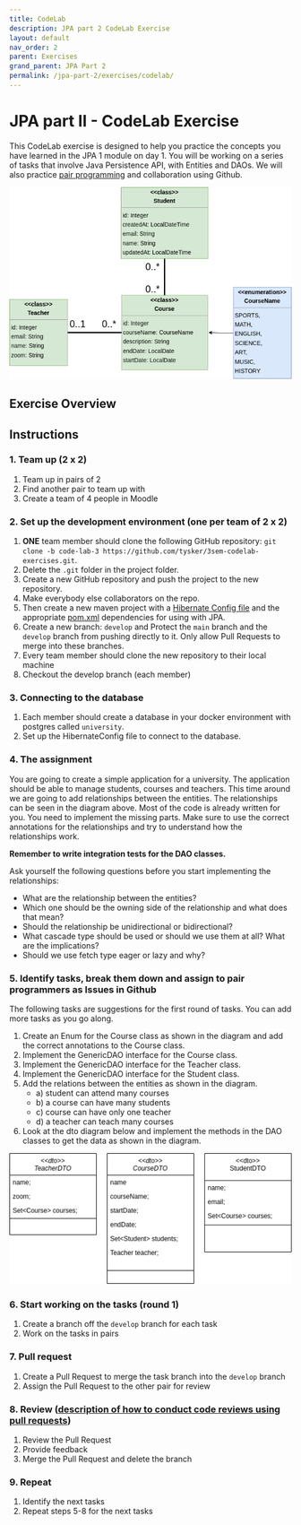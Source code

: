 ```yaml
---
title: CodeLab
description: JPA part 2 CodeLab Exercise
layout: default
nav_order: 2
parent: Exercises
grand_parent: JPA Part 2
permalink: /jpa-part-2/exercises/codelab/
---
```


# JPA part II - CodeLab Exercise

This CodeLab exercise is designed to help you practice the concepts you have learned in the JPA 1 module on day 1. You will be working on a series of tasks that involve Java Persistence API, with Entities and DAOs. We will also practice [pair programming](../../toolbox/sys/projectmanagement/pairprogramming.md) and collaboration using Github.

![codelab_school_exercise](codelab_school_exercise.drawio.png)

## Exercise Overview

## Instructions

### 1. Team up (2 x 2)

1. Team up in pairs of 2
2. Find another pair to team up with
3. Create a team of 4 people in Moodle

### 2. Set up the development environment (one per team of 2 x 2)


1. **ONE** team member should clone the following GitHub repository: `git clone -b code-lab-3 https://github.com/tysker/3sem-codelab-exercises.git`.
2. Delete the `.git` folder in the project folder.
3. Create a new GitHub repository and push the project to the new repository.
4. Make everybody else collaborators on the repo.
5. Then create a new maven project with a [Hibernate Config file](https://gist.github.com/tysker/74eac7ad0dc0d52c3af8e87907d487e7) and the appropriate [pom.xml](https://gist.github.com/tysker/312d237728d58c84533aae6cad661307) dependencies for using with JPA.
6. Create a new branch: `develop` and Protect the `main` branch and the `develop` branch from pushing directly to it. Only allow Pull Requests to merge into these branches.
7. Every team member should clone the new repository to their local machine
8. Checkout the develop branch (each member)

### 3. Connecting to the database

1. Each member should create a database in your docker environment with postgres called `university`.
2. Set up the HibernateConfig file to connect to the database.

### 4. The assignment

You are going to create a simple application for a university. The application should be able to manage students, courses and teachers. This time around we are going to add relationships between the entities. The relationships can be seen in the diagram above.
Most of the code is already written for you. You need to implement the missing parts. Make sure to use the correct annotations for the relationships and try to understand how the relationships work.

**Remember to write integration tests for the DAO classes.**

Ask yourself the following questions before you start implementing the relationships:
- What are the relationship between the entities?
- Which one should be the owning side of the relationship and what does that mean?
- Should the relationship be unidirectional or bidirectional?
- What cascade type should be used or should we use them at all? What are the implications?
- Should we use fetch type eager or lazy and why?

### 5. Identify tasks, break them down and assign to pair programmers as Issues in Github

The following tasks are suggestions for the first round of tasks. You can add more tasks as you go along.

1. Create an Enum for the Course class as shown in the diagram and add the correct annotations to the Course class.
2. Implement the GenericDAO interface for the Course class.
3. Implement the GenericDAO interface for the Teacher class.
4. Implement the GenericDAO interface for the Student class.
5. Add the relations between the entities as shown in the diagram.
   - a) student can attend many courses
   - b) a course can have many students
   - c) course can have only one teacher
   - d) a teacher can teach many courses
6. Look at the dto diagram below and implement the methods in the DAO classes to get the data as shown in the diagram.

![codelab_school_dto](codelab_school_dto.drawio.png)

### 6. Start working on the tasks (round 1)

1. Create a branch off the `develop` branch for each task
2. Work on the tasks in pairs

### 7. Pull request

1. Create a Pull Request to merge the task branch into the `develop` branch
2. Assign the Pull Request to the other pair for review

### 8. Review ([description of how to conduct code reviews using pull requests](../../toolbox/sys/projectmanagement/codereviews.md))

1. Review the Pull Request
2. Provide feedback
3. Merge the Pull Request and delete the branch

### 9. Repeat

1. Identify the next tasks
2. Repeat steps 5-8 for the next tasks